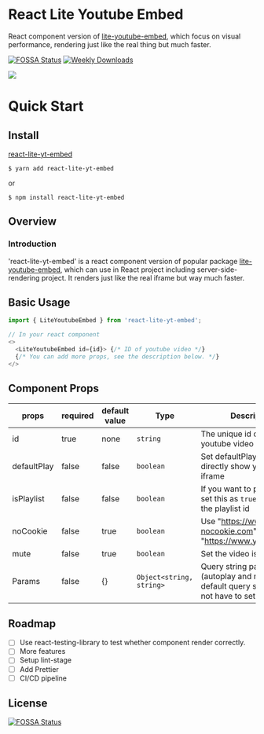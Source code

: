 # React Lite Youtube Embed
React component version of [lite-youtube-embed]([https://](https://github.com/paulirish/lite-youtube-embed)), which focus on visual performance, rendering just like the real thing but much faster.

[![FOSSA Status](https://app.fossa.com/api/projects/git%2Bgithub.com%2Fkylemocode%2Freact-lite-yt-embed.svg?type=shield)](https://app.fossa.com/projects/git%2Bgithub.com%2Fkylemocode%2Freact-lite-yt-embed?ref=badge_shield)
[![Weekly Downloads](https://img.shields.io/npm/dw/react-lite-yt-embed)](https://img.shields.io/npm/dw/react-lite-yt-embed)

![](https://i.imgur.com/7QkCbgl.gif)

# Quick Start

## Install

[react-lite-yt-embed](https://www.npmjs.com/package/react-lite-yt-embed)
```shell
$ yarn add react-lite-yt-embed
```

or

```shell
$ npm install react-lite-yt-embed
```


## Overview
### Introduction
'react-lite-yt-embed' is a react component version of popular package [lite-youtube-embed]([https://](https://github.com/paulirish/lite-youtube-embed)), which can use in React project including server-side-rendering project. It renders just like the real iframe but way much faster.

## Basic Usage

```javascript
import { LiteYoutubeEmbed } from 'react-lite-yt-embed';

// In your react component
<>
  <LiteYoutubeEmbed id={id}> {/* ID of youtube video */}
  {/* You can add more props, see the description below. */}
</>
```

## Component Props

| props       | required | default value | Type                     | Description                                                                                   |
|-------------|----------|---------------|--------------------------|-----------------------------------------------------------------------------------------------|
| id          | true     | none          | `string`                 | The unique id of the youtube video                                                            |
| defaultPlay | false    | false         | `boolean`                | Set defaultPlay as  `true`  will directly show youtube iframe                                 |
| isPlaylist  | false    | false         | `boolean`                | If you want to play playlist, set this as `true` and pass the playlist id                     |
| noCookie    | false    | true          | `boolean`                | Use "https://www.youtube-nocookie.com" as path or "https://www.youtube.com"                   |
| mute        | false    | true          | `boolean`                | Set the video is mute or not.                                                                 |
| Params      | false    | {}            | `Object<string, string>` | Query string params (autoplay and mute are default query string, you do not have to set them) |


## Roadmap
  - [ ] Use react-testing-library to test whether component render correctly.
  - [ ] More features
  - [ ] Setup lint-stage
  - [ ] Add Prettier
  - [ ] CI/CD pipeline

## License
[![FOSSA Status](https://app.fossa.com/api/projects/git%2Bgithub.com%2Fkylemocode%2Freact-lite-yt-embed.svg?type=large)](https://app.fossa.com/projects/git%2Bgithub.com%2Fkylemocode%2Freact-lite-yt-embed?ref=badge_large)